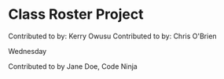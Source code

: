 # Class Roster Project
Contributed to by: Kerry Owusu
Contributed to by: Chris O'Brien
 
Wednesday

Contributed to by Jane Doe, Code Ninja
